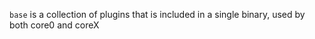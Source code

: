 `base` is a collection of plugins that is included in a single binary, used by both core0 and coreX
